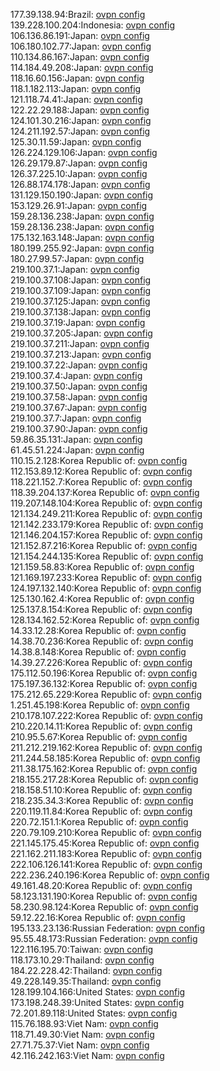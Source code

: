 177.39.138.94:Brazil: [ovpn config](vpn/177_39_138_94.ovpn)  
139.228.100.204:Indonesia: [ovpn config](vpn/139_228_100_204.ovpn)  
106.136.86.191:Japan: [ovpn config](vpn/106_136_86_191.ovpn)  
106.180.102.77:Japan: [ovpn config](vpn/106_180_102_77.ovpn)  
110.134.86.167:Japan: [ovpn config](vpn/110_134_86_167.ovpn)  
114.184.49.208:Japan: [ovpn config](vpn/114_184_49_208.ovpn)  
118.16.60.156:Japan: [ovpn config](vpn/118_16_60_156.ovpn)  
118.1.182.113:Japan: [ovpn config](vpn/118_1_182_113.ovpn)  
121.118.74.41:Japan: [ovpn config](vpn/121_118_74_41.ovpn)  
122.22.29.188:Japan: [ovpn config](vpn/122_22_29_188.ovpn)  
124.101.30.216:Japan: [ovpn config](vpn/124_101_30_216.ovpn)  
124.211.192.57:Japan: [ovpn config](vpn/124_211_192_57.ovpn)  
125.30.11.59:Japan: [ovpn config](vpn/125_30_11_59.ovpn)  
126.224.129.106:Japan: [ovpn config](vpn/126_224_129_106.ovpn)  
126.29.179.87:Japan: [ovpn config](vpn/126_29_179_87.ovpn)  
126.37.225.10:Japan: [ovpn config](vpn/126_37_225_10.ovpn)  
126.88.174.178:Japan: [ovpn config](vpn/126_88_174_178.ovpn)  
131.129.150.190:Japan: [ovpn config](vpn/131_129_150_190.ovpn)  
153.129.26.91:Japan: [ovpn config](vpn/153_129_26_91.ovpn)  
159.28.136.238:Japan: [ovpn config](vpn/159_28_136_238.ovpn)  
159.28.136.238:Japan: [ovpn config](vpn/159_28_136_238.ovpn)  
175.132.163.148:Japan: [ovpn config](vpn/175_132_163_148.ovpn)  
180.199.255.92:Japan: [ovpn config](vpn/180_199_255_92.ovpn)  
180.27.99.57:Japan: [ovpn config](vpn/180_27_99_57.ovpn)  
219.100.37.1:Japan: [ovpn config](vpn/219_100_37_1.ovpn)  
219.100.37.108:Japan: [ovpn config](vpn/219_100_37_108.ovpn)  
219.100.37.109:Japan: [ovpn config](vpn/219_100_37_109.ovpn)  
219.100.37.125:Japan: [ovpn config](vpn/219_100_37_125.ovpn)  
219.100.37.138:Japan: [ovpn config](vpn/219_100_37_138.ovpn)  
219.100.37.19:Japan: [ovpn config](vpn/219_100_37_19.ovpn)  
219.100.37.205:Japan: [ovpn config](vpn/219_100_37_205.ovpn)  
219.100.37.211:Japan: [ovpn config](vpn/219_100_37_211.ovpn)  
219.100.37.213:Japan: [ovpn config](vpn/219_100_37_213.ovpn)  
219.100.37.22:Japan: [ovpn config](vpn/219_100_37_22.ovpn)  
219.100.37.4:Japan: [ovpn config](vpn/219_100_37_4.ovpn)  
219.100.37.50:Japan: [ovpn config](vpn/219_100_37_50.ovpn)  
219.100.37.58:Japan: [ovpn config](vpn/219_100_37_58.ovpn)  
219.100.37.67:Japan: [ovpn config](vpn/219_100_37_67.ovpn)  
219.100.37.7:Japan: [ovpn config](vpn/219_100_37_7.ovpn)  
219.100.37.90:Japan: [ovpn config](vpn/219_100_37_90.ovpn)  
59.86.35.131:Japan: [ovpn config](vpn/59_86_35_131.ovpn)  
61.45.51.224:Japan: [ovpn config](vpn/61_45_51_224.ovpn)  
110.15.2.128:Korea Republic of: [ovpn config](vpn/110_15_2_128.ovpn)  
112.153.89.12:Korea Republic of: [ovpn config](vpn/112_153_89_12.ovpn)  
118.221.152.7:Korea Republic of: [ovpn config](vpn/118_221_152_7.ovpn)  
118.39.204.137:Korea Republic of: [ovpn config](vpn/118_39_204_137.ovpn)  
119.207.148.104:Korea Republic of: [ovpn config](vpn/119_207_148_104.ovpn)  
121.134.249.211:Korea Republic of: [ovpn config](vpn/121_134_249_211.ovpn)  
121.142.233.179:Korea Republic of: [ovpn config](vpn/121_142_233_179.ovpn)  
121.146.204.157:Korea Republic of: [ovpn config](vpn/121_146_204_157.ovpn)  
121.152.87.216:Korea Republic of: [ovpn config](vpn/121_152_87_216.ovpn)  
121.154.244.135:Korea Republic of: [ovpn config](vpn/121_154_244_135.ovpn)  
121.159.58.83:Korea Republic of: [ovpn config](vpn/121_159_58_83.ovpn)  
121.169.197.233:Korea Republic of: [ovpn config](vpn/121_169_197_233.ovpn)  
124.197.132.140:Korea Republic of: [ovpn config](vpn/124_197_132_140.ovpn)  
125.130.162.4:Korea Republic of: [ovpn config](vpn/125_130_162_4.ovpn)  
125.137.8.154:Korea Republic of: [ovpn config](vpn/125_137_8_154.ovpn)  
128.134.162.52:Korea Republic of: [ovpn config](vpn/128_134_162_52.ovpn)  
14.33.12.28:Korea Republic of: [ovpn config](vpn/14_33_12_28.ovpn)  
14.38.70.236:Korea Republic of: [ovpn config](vpn/14_38_70_236.ovpn)  
14.38.8.148:Korea Republic of: [ovpn config](vpn/14_38_8_148.ovpn)  
14.39.27.226:Korea Republic of: [ovpn config](vpn/14_39_27_226.ovpn)  
175.112.50.196:Korea Republic of: [ovpn config](vpn/175_112_50_196.ovpn)  
175.197.36.132:Korea Republic of: [ovpn config](vpn/175_197_36_132.ovpn)  
175.212.65.229:Korea Republic of: [ovpn config](vpn/175_212_65_229.ovpn)  
1.251.45.198:Korea Republic of: [ovpn config](vpn/1_251_45_198.ovpn)  
210.178.107.222:Korea Republic of: [ovpn config](vpn/210_178_107_222.ovpn)  
210.220.14.11:Korea Republic of: [ovpn config](vpn/210_220_14_11.ovpn)  
210.95.5.67:Korea Republic of: [ovpn config](vpn/210_95_5_67.ovpn)  
211.212.219.162:Korea Republic of: [ovpn config](vpn/211_212_219_162.ovpn)  
211.244.58.185:Korea Republic of: [ovpn config](vpn/211_244_58_185.ovpn)  
211.38.175.162:Korea Republic of: [ovpn config](vpn/211_38_175_162.ovpn)  
218.155.217.28:Korea Republic of: [ovpn config](vpn/218_155_217_28.ovpn)  
218.158.51.10:Korea Republic of: [ovpn config](vpn/218_158_51_10.ovpn)  
218.235.34.3:Korea Republic of: [ovpn config](vpn/218_235_34_3.ovpn)  
220.119.11.84:Korea Republic of: [ovpn config](vpn/220_119_11_84.ovpn)  
220.72.151.1:Korea Republic of: [ovpn config](vpn/220_72_151_1.ovpn)  
220.79.109.210:Korea Republic of: [ovpn config](vpn/220_79_109_210.ovpn)  
221.145.175.45:Korea Republic of: [ovpn config](vpn/221_145_175_45.ovpn)  
221.162.211.183:Korea Republic of: [ovpn config](vpn/221_162_211_183.ovpn)  
222.106.126.141:Korea Republic of: [ovpn config](vpn/222_106_126_141.ovpn)  
222.236.240.196:Korea Republic of: [ovpn config](vpn/222_236_240_196.ovpn)  
49.161.48.20:Korea Republic of: [ovpn config](vpn/49_161_48_20.ovpn)  
58.123.131.190:Korea Republic of: [ovpn config](vpn/58_123_131_190.ovpn)  
58.230.98.124:Korea Republic of: [ovpn config](vpn/58_230_98_124.ovpn)  
59.12.22.16:Korea Republic of: [ovpn config](vpn/59_12_22_16.ovpn)  
195.133.23.136:Russian Federation: [ovpn config](vpn/195_133_23_136.ovpn)  
95.55.48.173:Russian Federation: [ovpn config](vpn/95_55_48_173.ovpn)  
122.116.195.70:Taiwan: [ovpn config](vpn/122_116_195_70.ovpn)  
118.173.10.29:Thailand: [ovpn config](vpn/118_173_10_29.ovpn)  
184.22.228.42:Thailand: [ovpn config](vpn/184_22_228_42.ovpn)  
49.228.149.35:Thailand: [ovpn config](vpn/49_228_149_35.ovpn)  
128.199.104.166:United States: [ovpn config](vpn/128_199_104_166.ovpn)  
173.198.248.39:United States: [ovpn config](vpn/173_198_248_39.ovpn)  
72.201.89.118:United States: [ovpn config](vpn/72_201_89_118.ovpn)  
115.76.188.93:Viet Nam: [ovpn config](vpn/115_76_188_93.ovpn)  
118.71.49.30:Viet Nam: [ovpn config](vpn/118_71_49_30.ovpn)  
27.71.75.37:Viet Nam: [ovpn config](vpn/27_71_75_37.ovpn)  
42.116.242.163:Viet Nam: [ovpn config](vpn/42_116_242_163.ovpn)  
